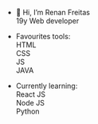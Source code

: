 - 👋 Hi, I’m Renan Freitas<br>
19y Web developer <br>

- Favourites tools:<br>
HTML<br>
CSS<br>
JS<br>
JAVA<br>

- Currently learning:<br>
React JS<br>
Node JS<br>
Python<br>

